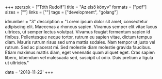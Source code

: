 +++
szerzok = ["Tóth Rudolf"]
title = "Az első könyv"
formats = ["pdf"]
sizes = [""]
links = [""]
tags = ["development", "golang"]

idnumber = "3"
description = "Lorem ipsum dolor sit amet, consectetur adipiscing elit. Maecenas a rhoncus sapien. Vivamus semper elit vitae lacus ultrices, ut semper lectus volutpat. Vivamus feugiat fermentum sapien id finibus. Pellentesque neque tortor, rutrum eu sapien vitae, dictum tempus diam. Mauris rutrum risus sed urna mattis sodales. Nam tempor ut justo vel rutrum. Sed ac placerat mi. Sed molestie diam molestie gravida faucibus. Etiam maximus mattis diam, eget venenatis quam aliquet eget. Cras sapien libero, bibendum vel malesuada sed, suscipit ut odio. Duis pretium a ligula ut ultricies."

date = '2018-11-22'
+++
